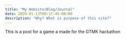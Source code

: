```yaml
---
title: "My Website/Blog/Journal"
date: 2020-01-13T00:17:45-08:00
description: "Why? What is purpose of this site?"
---
```


This is a post for a game a made for the GTMK hackathon